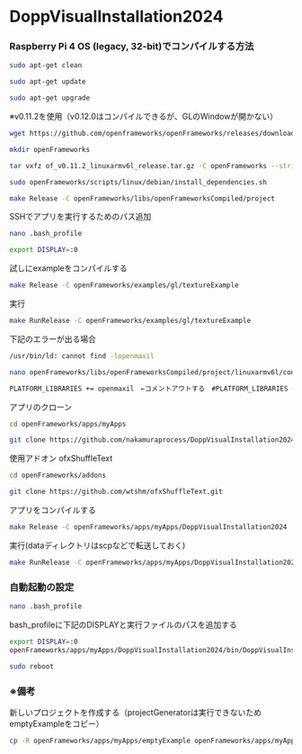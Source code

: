 # DoppVisualInstallation2024

### Raspberry Pi 4 OS (legacy, 32-bit)でコンパイルする方法 ###
```bash
sudo apt-get clean
```
```bash
sudo apt-get update
```
```bash
sudo apt-get upgrade
```
※v0.11.2を使用（v0.12.0はコンパイルできるが、GLのWindowが開かない）
```bash
wget https://github.com/openframeworks/openFrameworks/releases/download/0.11.2/of_v0.11.2_linuxarmv6l_release.tar.gz
```
```bash
mkdir openFrameworks
```
```bash
tar vxfz of_v0.11.2_linuxarmv6l_release.tar.gz -C openFrameworks --strip-components 1
```
```bash
sudo openFrameworks/scripts/linux/debian/install_dependencies.sh
```
```bash
make Release -C openFrameworks/libs/openFrameworksCompiled/project
```
SSHでアプリを実行するためのパス追加
```bash
nano .bash_profile
```
```bash
export DISPLAY=:0
```
試しにexampleをコンパイルする
```bash
make Release -C openFrameworks/examples/gl/textureExample
```
実行
```bash
make RunRelease -C openFrameworks/examples/gl/textureExample
```
下記のエラーが出る場合
```bash
/usr/bin/ld: cannot find -lopenmaxil
```
```bash
nano openFrameworks/libs/openFrameworksCompiled/project/linuxarmv6l/config.linuxarmv6l.default.mk
```
```bash
PLATFORM_LIBRARIES += openmaxil　←コメントアウトする　#PLATFORM_LIBRARIES += openmaxil
```
アプリのクローン
```bash
cd openFrameworks/apps/myApps
```
```bash
git clone https://github.com/nakamuraprocess/DoppVisualInstallation2024.git
```
使用アドオン
ofxShuffleText
```bash
cd openFrameworks/addons
```
```bash
git clone https://github.com/wtshm/ofxShuffleText.git
```
アプリをコンパイルする
```bash
make Release -C openFrameworks/apps/myApps/DoppVisualInstallation2024
```
実行(dataディレクトリはscpなどで転送しておく)
```bash
make RunRelease -C openFrameworks/apps/myApps/DoppVisualInstallation2024
```
### 自動起動の設定 ###
```bash
nano .bash_profile
```
bash_profileに下記のDISPLAYと実行ファイルのパスを追加する
```bash
export DISPLAY=:0
openFrameworks/apps/myApps/DoppVisualInstallation2024/bin/DoppVisualInstallation2024
```
```bash
sudo reboot
```
### ※備考 ###
新しいプロジェクトを作成する（projectGeneratorは実行できないためemptyExampleをコピー）
```bash
cp -R openFrameworks/apps/myApps/emptyExample openFrameworks/apps/myApps/MyAppProject
```